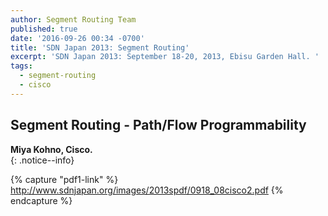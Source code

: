 ```yaml
---
author: Segment Routing Team
published: true
date: '2016-09-26 00:34 -0700'
title: 'SDN Japan 2013: Segment Routing'
excerpt: 'SDN Japan 2013: September 18-20, 2013, Ebisu Garden Hall. '
tags:
  - segment-routing
  - cisco
---
```

## Segment Routing - Path/Flow Programmability  

**Miya Kohno, Cisco.**  
{: .notice--info}

{% capture "pdf1-link" %}
http://www.sdnjapan.org/images/2013spdf/0918_08cisco2.pdf
{% endcapture %}

<div id="pdf1"></div>
<script>
        PDFObject.embed("{{ pdf1-link }}",
                        "#pdf1",
                        {height: "500px"});
</script>

